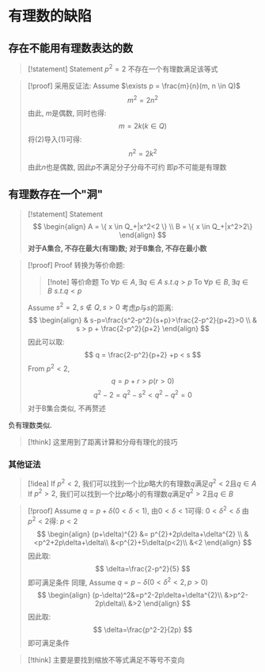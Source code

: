 # 有理数的缺陷
## 存在不能用有理数表达的数
> [!statement] Statement
> $p ^ 2 = 2$
> 不存在一个有理数满足该等式

> [!proof]
> 采用反证法:
> Assume $\exists p = \frac{m}{n}(m, n \in Q)$
> $$
> m^2 = 2 n^2 \tag{1}
> $$
> 由此, $m$是偶数, 同时也得:
> $$
> m = 2k (k \in Q) \tag{2}
> $$
>将(2)导入(1)可得:
>$$
> n^2 = 2 k^2
> $$
> 由此$n$也是偶数, 因此$p$不满足分子分母不可约
> 即$p$不可能是有理数

## 有理数存在一个"洞"
> [!statement] Statement
> $$
\begin{align}
A = \{ x \in Q_+|x^2<2 \} \\
B = \{ x \in Q_+|x^2>2\}
\end{align}
> $$
> **对于A集合, 不存在最大(有理)数; 对于B集合, 不存在最小数**

> [!proof] Proof
> 转换为等价命题:
> > [!note] 等价命题 
> > To $\forall p \in A,\exists q \in A \ s.t. q > p$
> > To $\forall p \in B, \exists q \in B \ s.t. q < p$
> 
> Assume $s^2=2,s \notin Q, s>0$
> 考虑$p$与$s$的距离:
> $$
> \begin{align}
> & s-p=\frac{s^2-p^2}{s+p}>\frac{2-p^2}{p+2}>0 \\
> & s > p + \frac{2-p^2}{p+2}
> \end{align}
> $$
> 因此可以取:
> $$
> q = \frac{2-p^2}{p+2} +p < s
> $$
> From $p^2<2$, 
> $$
> q = p +r > p(r> 0)
> $$
> $$
> q^2-2 = q^2-s^2 < q^2 - q^2 = 0
> $$
> 对于B集合类似, 不再赘述

负有理数类似.
> [!think]
>这里用到了距离计算和分母有理化的技巧

### 其他证法
> [!idea]
> If $p^2<2$, 我们可以找到一个比$p$略大的有理数$q$满足$q^2<2$且$q \in A$
> If $p^2>2$, 我们可以找到一个比$p$略小的有理数$q$满足$q^2>2$且$q \in B$

> [!proof] 
> Assume $q = p + \delta(0<\delta<1)$,
> 由$0<\delta<1$可得: $0<\delta^2<\delta$
> 由$p^2<2$得: $p<2$
> $$
> \begin{align}
> (p+\delta)^{2}
> &= p^{2}+2p\delta+\delta^{2} \\
> &<p^2+2p\delta+\delta\\
> &<p^{2}+5\delta(p<2)\\
> &<2
> \end{align}
> $$
> 因此取:
> $$
> \delta=\frac{2-p^2}{5}
> $$
> 即可满足条件
> 同理, Assume $q=p-\delta(0<\delta^{2}<2,p>0)$
> $$
> \begin{align}
> (p-\delta)^2&=p^2-2p\delta+\delta^{2}\\
> &>p^2-2p\delta\\
> &>2
> \end{align}
> $$
> 因此取:
> $$
> \delta=\frac{p^2-2}{2p}
> $$
> 即可满足条件

> [!think]
> 主要是要找到缩放不等式满足不等号不变向